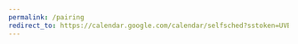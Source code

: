 ```yaml
---
permalink: /pairing
redirect_to: https://calendar.google.com/calendar/selfsched?sstoken=UVBQdDhiSHRmbzJZfGRlZmF1bHR8YjJiOTllNTkwZmZkYWQwZTQ0MjYxNWVjMjIzNmFiNWY
---
```

